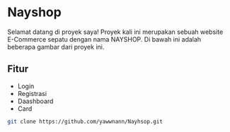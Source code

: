 # Nayshop

Selamat datang di proyek saya! Proyek kali ini merupakan sebuah website E-Commerce sepatu dengan nama NAYSHOP. Di bawah ini adalah beberapa gambar dari proyek ini.

## Fitur

- Login
- Registrasi
- Daashboard
- Card


```bash
git clone https://github.com/yawwnann/Nayhsop.git

